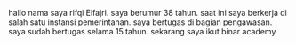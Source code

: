 hallo nama saya rifqi Elfajri.
saya berumur 38 tahun. 
saat ini saya berkerja di salah satu instansi pemerintahan.
saya bertugas di bagian pengawasan.
saya sudah bertugas selama 15 tahun.
sekarang saya ikut binar academy
